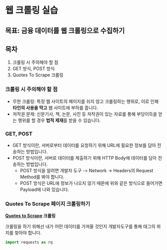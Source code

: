 # 웹 크롤링 실습

## 목표: 금융 데이터를 웹 크롤링으로 수집하기

## 목차
1. 크롤링 시 주의해야 할 점
2. GET 방식, POST 방식
3. Quotes To Scrape 크롤링

### 크롤링 시 주의해야 할 점

- 무한 크롤링: 특정 웹 사이트의 페이지를 쉬지 않고 크롤링하는 행위로, 이로 인해 **타인의 사용을 막고** 웹 사이트에 부하를 줍니다.
- 저작권 문제: 신문기사, 책, 논문, 사진 등 저작권이 있는 자료를 통해 부당이득을 얻는 행위를 할 경우 **법적 제재**를 받을 수 있습니다.

### GET, POST

- GET 방식이란, 서버로부터 데이터를 요청하기 위해 URL에 필요한 정보를 담아 전송하는 방법입니다.
- POST 방식이란, 서버로 데이터를 제출하기 위해 HTTP Body에 데이터를 담아 전송하는 방법입니다.
    - POST 방식을 알려면 개발자 도구 -> Network -> Headers의 Request Method를 봐야 합니다.
    - POST 방식은 URL에 정보가 나오지 않기 때문에 위와 같은 방식으로 들어가면 Payload에 나와 있습니다.

###  Quotes To Scrape 페이지 크롤링하기

**[Quotes to Scrape](https://quotes.toscrape.com/) 크롤링**

크롤링을 하기 위해선 내가 어떤 데이터를 가져올 것인지 개발자도구를 통해 태그의 위치를 찾아야 합니다.

```py
import requests as rq
```
